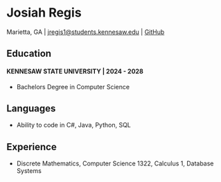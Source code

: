 
# **Josiah Regis**

Marietta, GA | jregis1@students.kennesaw.edu | [GitHub](https://github.com/IEatBoot)

## **Education**

#### **KENNESAW STATE UNIVERSITY** | **2024 - 2028**

- Bachelors Degree in Computer Science

## Languages

- Ability to code in C#, Java, Python, SQL

## **Experience**

- Discrete Mathematics, Computer Science 1322, Calculus 1, Database Systems

